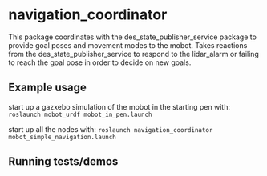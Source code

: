 # navigation_coordinator

This package coordinates with the des_state_publisher_service package to provide goal poses and movement modes to the mobot.
Takes reactions from the des_state_publisher_service to respond to the lidar_alarm or failing to reach the goal pose in order to decide on new goals.

## Example usage
start up a gazxebo simulation of the mobot in the starting pen with:
`roslaunch mobot_urdf mobot_in_pen.launch`

start up all the nodes with:
`roslaunch navigation_coordinator mobot_simple_navigation.launch`

## Running tests/demos
    